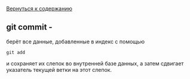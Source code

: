 [Вернуться к содержанию](./../readme.md)
## **git commit -**
берёт все данные, добавленные в индекс с помощью
```bash=
git add
````
 и сохраняет их слепок во внутренней базе данных, а затем сдвигает указатель текущей ветки на этот слепок.